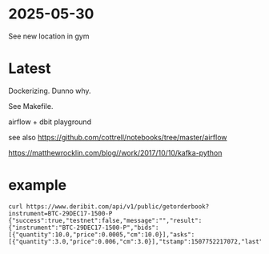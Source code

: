 # 2025-05-30

See new location in gym

# Latest

Dockerizing. Dunno why.

See Makefile.








airflow + dbit playground

see also https://github.com/cottrell/notebooks/tree/master/airflow

https://matthewrocklin.com/blog//work/2017/10/10/kafka-python


# example
    curl https://www.deribit.com/api/v1/public/getorderbook?instrument=BTC-29DEC17-1500-P
    {"success":true,"testnet":false,"message":"","result":{"instrument":"BTC-29DEC17-1500-P","bids":[{"quantity":10.0,"price":0.0005,"cm":10.0}],"asks":[{"quantity":3.0,"price":0.006,"cm":3.0}],"tstamp":1507752217072,"last":0.0069,"low":"","high":"","mark":0.00015522947071283107},"msIn":1507752236315,"msOut":1507752236315}

